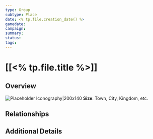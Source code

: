 ```yaml
---
type: Group
subtype: Place
date: <% tp.file.creation_date() %>
gamedate:
campaign:
summary:
status:
tags:
---
```

# [[<% tp.file.title %>]]

## Overview 
![Placeholder Iconography|200x140](ImagePlaceholder.png)
**Size**: Town, City, Kingdom, etc. 

## Relationships


## Additional Details 
